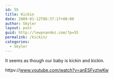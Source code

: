 ```yaml
---
id: 55
title: Kickin
date: 2009-01-12T06:37:17+00:00
author: Skyler
layout: post
guid: http://lewynandez.com/?p=55
permalink: /kickin/
categories:
  - Skyler
---
```

It seems as though our baby is kickin and kickin.

httpv://www.youtube.com/watch?v=anESFvztwKw